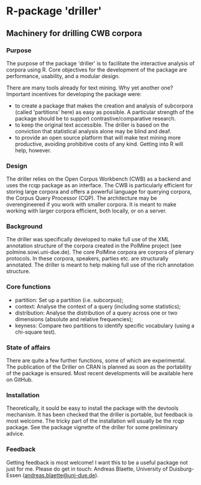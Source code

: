 R-package 'driller'
===================
Machinery for drilling CWB corpora
----------------------------------

### Purpose
The purpose of the package 'driller' is to facilitate the interactive analysis of corpora using R. Core objectives for the development of the package are performance, usability, and a modular design.

There are many tools already for text mining. Why yet another one? Important incentives for developing the package were:
- to create a package that makes the creation and analysis of subcorpora (called 'partitions' here) as easy as possible. A particular strength of the package should be to support contrastive/comparative research.
- to keep the original text accessible. The driller is based on the conviction that statistical analysis alone may be blind and deaf.
- to provide an open source platform that will make text mining more productive, avoiding prohibitive costs of any kind. Getting into R will help, however.

### Design
The driller relies on the Open Corpus Workbench (CWB) as a backend and uses the rcqp package as an interface. The CWB is particularly efficient for storing large corpora and offers a powerful language for querying corpora, the Corpus Query Processor (CQP). The architecture may be overengineered if you work with smaller corpora. It is meant to make working with larger corpora efficient, both locally, or on a server.

### Background
The driller was specifically developed to make full use of the XML annotation structure of the corpora created in the PolMine project (see polmine.sowi.uni-due.de). The core PolMine corpora are corpora of plenary protocols. In these corpora, speakers, parties etc. are structurally annotated. The driller is meant to help making full use of the rich annotation structure.

### Core functions
- partition: Set up a partition (i.e. subcorpus);
- context: Analyse the context of a query (including some statistics);
- distribution: Analyse the distribution of a query across one or two dimensions (absolute and relative frequencies);
- keyness: Compare two partitions to identify specific vocabulary (using a chi-square test).

### State of affairs
There are quite a few further functions, some of which are experimental. The publication of the Driller on CRAN is planned as soon as the portability of the package is ensured. Most recent developments will be available here on GitHub.

### Installation
Theoretically, it sould be easy to install the package with the devtools mechanism. It has been checked that the driller is portable, but feedback is most welcome.
The tricky part of the installation will usually be the _rcqp_ package. See the package vignette of the driller for some preliminary advice.

### Feedback
Getting feedback is most welcome! I want this to be a useful package not just for me. Please do get in touch: Andreas Blaette, University of Duisburg-Essen (andreas.blaette@uni-due.de).
